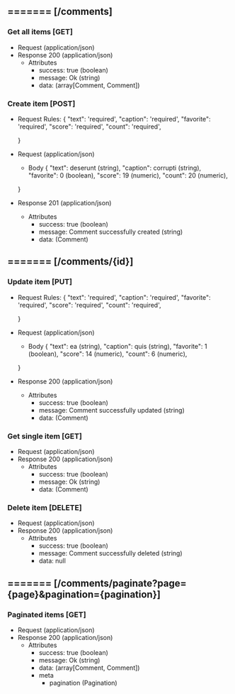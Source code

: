 ## ======= [/comments]

### Get all items [GET]
+ Request (application/json)
    <!-- include(request/header.md) -->
+ Response 200 (application/json)
    + Attributes         
        + success: true (boolean)
        + message: Ok (string)
        + data: (array[Comment, Comment])

<!-- include(response/401.md) -->
<!-- include(response/500.md) -->
### Create item [POST]
+ Request Rules:
    {
        "text": 'required',
        "caption": 'required',
        "favorite": 'required',
        "score": 'required',
        "count": 'required',

    }
+ Request (application/json)
    <!-- include(request/header.md) -->
    + Body
    {
            "text": deserunt (string),
            "caption": corrupti (string),
            "favorite": 0 (boolean),
            "score": 19 (numeric),
            "count": 20 (numeric),

    }
+ Response 201 (application/json)
    + Attributes         
        + success: true (boolean)
        + message: Comment successfully created (string)
        + data: (Comment)

<!-- include(response/401.md) -->
<!-- include(response/422.md) -->
<!-- include(response/500.md) -->

## ======= [/comments/{id}]
### Update item [PUT]
<!-- include(parameters/id.md) -->
+ Request Rules:
    {
        "text": 'required',
        "caption": 'required',
        "favorite": 'required',
        "score": 'required',
        "count": 'required',

    }
+ Request (application/json)
    <!-- include(request/header.md) -->
    + Body
    {
            "text": ea (string),
            "caption": quis (string),
            "favorite": 1 (boolean),
            "score": 14 (numeric),
            "count": 6 (numeric),

    }
+ Response 200 (application/json)
    + Attributes         
        + success: true (boolean)
        + message: Comment successfully updated (string)
        + data: (Comment)

<!-- include(response/401.md) -->
<!-- include(response/404.md) -->
<!-- include(response/422.md) -->
<!-- include(response/500.md) -->
### Get single item [GET]
<!-- include(parameters/id.md) -->
+ Request (application/json)
    <!-- include(request/header.md) -->
+ Response 200 (application/json)
    + Attributes         
        + success: true (boolean)
        + message: Ok (string)
        + data: (Comment)

<!-- include(response/401.md) -->
<!-- include(response/404.md) -->
<!-- include(response/500.md) -->
### Delete item [DELETE]
<!-- include(parameters/id.md) -->
+ Request (application/json)
    <!-- include(request/header.md) -->    
+ Response 200 (application/json)
    + Attributes         
        + success: true (boolean)
        + message: Comment successfully deleted (string)
        + data: null

<!-- include(response/401.md) -->
<!-- include(response/404.md) -->
<!-- include(response/500.md) -->

## ======= [/comments/paginate?page={page}&pagination={pagination}]
### Paginated items [GET]
<!-- include(parameters/pagination.md) -->
+ Request (application/json)
    <!-- include(request/header.md) -->
+ Response 200 (application/json)
    + Attributes         
        + success: true (boolean)
        + message: Ok (string)
        + data: (array[Comment, Comment])
        + meta
            + pagination (Pagination)

<!-- include(response/401.md) -->
<!-- include(response/500.md) -->


